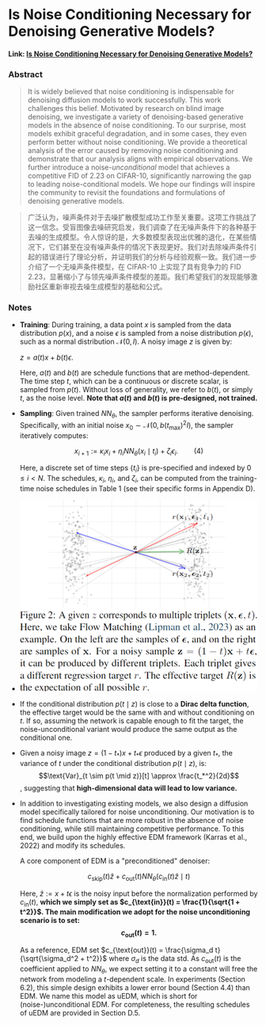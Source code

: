 # Is Noise Conditioning Necessary for Denoising Generative Models?

#### Link: [Is Noise Conditioning Necessary for Denoising Generative Models?](https://arxiv.org/abs/2502.13129)

### Abstract

> It is widely believed that noise conditioning is indispensable for denoising diffusion models to work successfully. This work challenges this belief. Motivated by research on blind image denoising, we investigate a variety of denoising-based generative models in the absence of noise conditioning. To our surprise, most models exhibit graceful degradation, and in some cases, they even perform better without noise conditioning. We provide a theoretical analysis of the error caused by removing noise conditioning and demonstrate that our analysis aligns with empirical observations. We further introduce a noise-*unconditional* model that achieves a competitive FID of 2.23 on CIFAR-10, significantly narrowing the gap to leading noise-conditional models. We hope our findings will inspire the community to revisit the foundations and formulations of denoising generative models.

> 广泛认为，噪声条件对于去噪扩散模型成功工作至关重要。这项工作挑战了这一信念。受盲图像去噪研究启发，我们调查了在无噪声条件下的各种基于去噪的生成模型。令人惊讶的是，大多数模型表现出优雅的退化，在某些情况下，它们甚至在没有噪声条件的情况下表现更好。我们对去除噪声条件引起的错误进行了理论分析，并证明我们的分析与经验观察一致。我们进一步介绍了一个无噪声条件模型，在 CIFAR-10 上实现了具有竞争力的 FID 2.23，显著缩小了与领先噪声条件模型的差距。我们希望我们的发现能够激励社区重新审视去噪生成模型的基础和公式。

### Notes

- **Training**: During training, a data point $x$ is sampled from the data distribution $p(x)$, and a noise $\epsilon$ is sampled from a noise distribution $p(\epsilon)$, such as a normal distribution $\mathcal{N}(0, I)$. A noisy image $z$ is given by:

  $z = a(t)x + b(t)\epsilon.$

  Here, $a(t)$ and $b(t)$ are schedule functions that are method-dependent. The time step $t$, which can be a continuous or discrete scalar, is sampled from $p(t)$. Without loss of generality, we refer to $b(t)$, or simply $t$, as the noise level. **Note that $a(t)$ and $b(t)$ is pre-designed, not trained.**

- **Sampling**: Given trained $NN_{\theta}$, the sampler performs iterative denoising. Specifically, with an initial noise $x_0 \sim \mathcal{N}(0, b(t_{\max})^2 I)$, the sampler iteratively computes:

  $$x_{i+1} := \kappa_i x_i + \eta_i NN_{\theta}(x_i \mid t_i) + \zeta_i \epsilon_i. \qquad (4)$$

  Here, a discrete set of time steps $\{t_i\}$ is pre-specified and indexed by $0 \leq i < N$. The schedules, $\kappa_i$, $\eta_i$, and $\zeta_i$, can be computed from the training-time noise schedules in Table 1 (see their specific forms in Appendix D). 

- ![image-20250220215022888](.\pic\image-20250220215022888.png)

- If the conditional distribution $p(t \mid z)$ is close to a **Dirac delta function**, the effective target would be the same with and without conditioning on $t$. If so, assuming the network is capable enough to fit the target, the noise-unconditional variant would produce the same output as the conditional one.

- Given a noisy image $z = (1 - t_*)x + t_*\epsilon$ produced by a given $t_*$, the variance of $t$ under the conditional distribution $p(t \mid z)$, is: $$\text{Var}_{t \sim p(t \mid z)}[t] \approx  \frac{t_*^2}{2d}$$, suggesting that **high-dimensional data will lead to low variance.**

- In addition to investigating existing models, we also design a diffusion model specifically tailored for noise unconditioning. Our motivation is to find schedule functions that are more robust in the absence of noise conditioning, while still maintaining competitive performance. To this end, we build upon the highly effective EDM framework (Karras et al., 2022) and modify its schedules.

  A core component of EDM is a "preconditioned" denoiser:

  $$c_{\text{skip}}(t)\hat{z} + c_{\text{out}}(t)NN_{\theta}\left(c_{\text{in}}(t)\hat{z} \mid t\right)$$

  Here, $\hat{z} := x + t\epsilon$ is the noisy input before the normalization performed by $c_{\text{in}}(t)$, **which we simply set as $c_{\text{in}}(t) = \frac{1}{\sqrt{1 + t^2}}$. The main modification we adopt for the noise unconditioning scenario is to set: $$c_{\text{out}}(t) = 1.$$**

  As a reference, EDM set $c_{\text{out}}(t) = \frac{\sigma_d t}{\sqrt{\sigma_d^2 + t^2}}$ where $\sigma_d$ is the data std. As $c_{\text{out}}(t)$ is the coefficient applied to $NN_{\theta}$, we expect setting it to a constant will free the network from modeling a $t$-dependent scale. In experiments (Section 6.2), this simple design exhibits a lower error bound (Section 4.4) than EDM. We name this model as uEDM, which is short for (noise-)unconditional EDM. For completeness, the resulting schedules of uEDM are provided in Section D.5.
